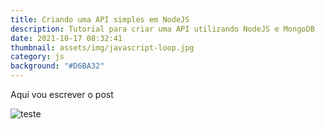 ```yaml
---
title: Criando uma API simples em NodeJS
description: Tutorial para criar uma API utilizando NodeJS e MongoDB
date: 2021-10-17 08:32:41
thumbnail: assets/img/javascript-loop.jpg
category: js
background: "#D6BA32"
---
```

Aqui vou escrever o post



![teste](assets/img/javascript-loop.jpg "teste")
